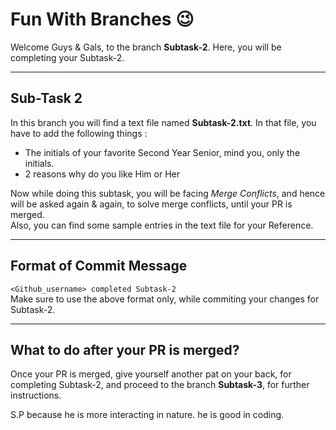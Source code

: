 # Fun With Branches 😉
Welcome Guys & Gals, to the branch <b>Subtask-2</b>. Here, you will be completing your Subtask-2.

<hr>

## Sub-Task 2
In this branch you will find a text file named <b>Subtask-2.txt</b>. In that file, you have to add the following things :
- The initials of your favorite Second Year Senior, mind you, only the initials.
- 2 reasons why do you like Him or Her

Now while doing this subtask, you will be facing <i>Merge Conflicts</i>, and hence will be asked again & again, to solve merge conflicts, until your PR is merged.  
Also, you can find some sample entries in the text file for your Reference.

<hr>

## Format of Commit Message
```<Github_username> completed Subtask-2```  
Make sure to use the above format only, while commiting your changes for Subtask-2.

<hr>

## What to do after your PR is merged?
Once your PR is merged, give yourself another pat on your back, for completing Subtask-2, and proceed to the branch <b>Subtask-3</b>, for further instructions.

S.P
because he is more interacting in nature.
he is good in coding.
